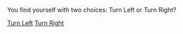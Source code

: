 You find yourself with two choices: Turn Left or Turn Right?

[Turn Left](door.md)
[Turn Right](lights.md)
